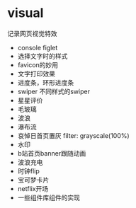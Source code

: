 # visual

记录网页视觉特效

* console figlet
* 选择文字时的样式
* favicon的妙用
* 文字打印效果
* 进度条，环形进度条
* swiper 不同样式的swiper
* 星星评价
* 毛玻璃
* 波浪
* 瀑布流
* 哀悼日首页置灰
  filter: grayscale(100%)
* 水印
* b站首页banner跟随动画
* 波浪充电
* 时钟flip
* 宝可梦卡片
* netflix开场
* 一些组件库组件的实现
